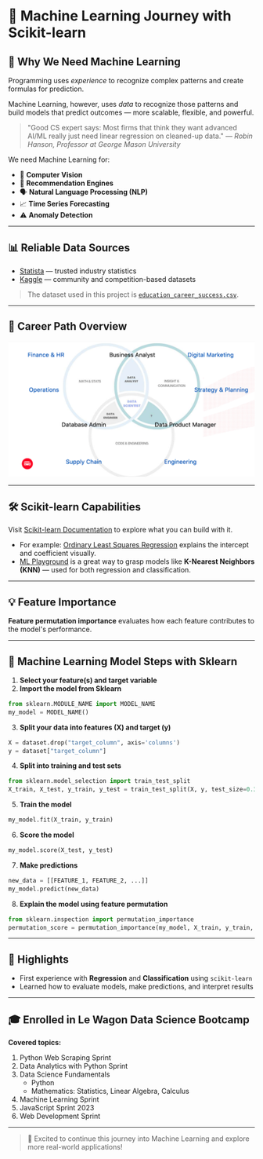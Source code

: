 # 📘 Machine Learning Journey with Scikit-learn

## 🤖 Why We Need Machine Learning
Programming uses *experience* to recognize complex patterns and create formulas for prediction.

Machine Learning, however, uses *data* to recognize those patterns and build models that predict outcomes — more scalable, flexible, and powerful.

> "Good CS expert says: Most firms that think they want advanced AI/ML really just need linear regression on cleaned-up data."
> — *Robin Hanson, Professor at George Mason University*

We need Machine Learning for:
- 🧠 **Computer Vision**
- 🎯 **Recommendation Engines**
- 🗣 **Natural Language Processing (NLP)**
- 📈 **Time Series Forecasting**
- ⚠️ **Anomaly Detection**

---

## 📊 Reliable Data Sources
- [Statista](https://www.statista.com/) — trusted industry statistics
- [Kaggle](https://www.kaggle.com/) — community and competition-based datasets

> The dataset used in this project is [`education_career_success.csv`](education_career_success.csv).

---

## 🚣️ Career Path Overview
![Career Path](1.png)

---

## 🛠️ Scikit-learn Capabilities
Visit [Scikit-learn Documentation](https://scikit-learn.org/stable/) to explore what you can build with it.

- For example: [Ordinary Least Squares Regression](https://setosa.io/ev/ordinary-least-squares-regression/) explains the intercept and coefficient visually.
- [ML Playground](https://ml-playground.com/) is a great way to grasp models like **K-Nearest Neighbors (KNN)** — used for both regression and classification.

---

## 💡 Feature Importance
**Feature permutation importance** evaluates how each feature contributes to the model's performance.

---

## 🧱 Machine Learning Model Steps with Sklearn

1. **Select your feature(s) and target variable**
2. **Import the model from Sklearn**
```python
from sklearn.MODULE_NAME import MODEL_NAME
my_model = MODEL_NAME()
```

3. **Split your data into features (X) and target (y)**
```python
X = dataset.drop("target_column", axis='columns')
y = dataset["target_column"]
```

4. **Split into training and test sets**
```python
from sklearn.model_selection import train_test_split
X_train, X_test, y_train, y_test = train_test_split(X, y, test_size=0.3)
```

5. **Train the model**
```python
my_model.fit(X_train, y_train)
```

6. **Score the model**
```python
my_model.score(X_test, y_test)
```

7. **Make predictions**
```python
new_data = [[FEATURE_1, FEATURE_2, ...]]
my_model.predict(new_data)
```

8. **Explain the model using feature permutation**
```python
from sklearn.inspection import permutation_importance
permutation_score = permutation_importance(my_model, X_train, y_train, n_repeats=50)
```

---

## 🌟 Highlights
- First experience with **Regression** and **Classification** using `scikit-learn`
- Learned how to evaluate models, make predictions, and interpret results

---

## 🎓 Enrolled in Le Wagon Data Science Bootcamp

**Covered topics:**
1. Python Web Scraping Sprint
2. Data Analytics with Python Sprint
3. Data Science Fundamentals
    - Python
    - Mathematics: Statistics, Linear Algebra, Calculus
4. Machine Learning Sprint
5. JavaScript Sprint 2023
6. Web Development Sprint

---

> 🚀 Excited to continue this journey into Machine Learning and explore more real-world applications!

